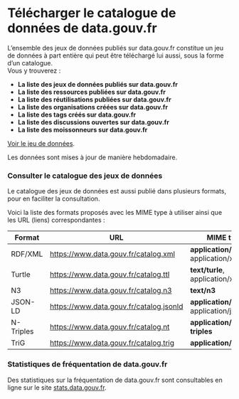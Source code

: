 # Télécharger le catalogue de données de data.gouv.fr

L’ensemble des jeux de données publiés sur data.gouv.fr constitue un jeu de données à part entière qui peut être téléchargé lui aussi, sous la forme d’un catalogue. \
Vous y trouverez :&#x20;

* **La liste des jeux de données publiés sur data.gouv.fr**&#x20;
* **La liste des ressources publiées sur data.gouv.fr**&#x20;
* **La liste des réutilisations publiées sur data.gouv.fr**&#x20;
* **La liste des organisations créées sur data.gouv.fr**&#x20;
* **La liste des tags créés sur data.gouv.fr**&#x20;
* **La liste des discussions ouvertes sur data.gouv.fr**&#x20;
* **La liste des moissonneurs sur data.gouv.fr**&#x20;

[Voir le jeu de données](https://www.data.gouv.fr/fr/datasets/catalogue-des-donnees-de-data-gouv-fr/).

Les données sont mises à jour de manière hebdomadaire.

### Consulter le catalogue des jeux de données <a href="#consulter-le-catalogue-des-jeux-de-donnees" id="consulter-le-catalogue-des-jeux-de-donnees"></a>

Le catalogue des jeux de données est aussi publié dans plusieurs formats, pour en faciliter la consultation.

Voici la liste des formats proposés avec les MIME type à utiliser ainsi que les URL (liens) correspondantes :

<table><thead><tr><th width="120.33333333333331">Format</th><th>URL</th><th>MIME type</th></tr></thead><tbody><tr><td>RDF/XML</td><td><a href="https://www.data.gouv.fr/catalog.xml">https://www.data.gouv.fr/catalog.xml</a></td><td><strong>application/rdf+xml</strong>, application/xml</td></tr><tr><td>Turtle</td><td><a href="https://www.data.gouv.fr/catalog.ttl">https://www.data.gouv.fr/catalog.ttl</a></td><td><strong>text/turle</strong>, application/x-turtle</td></tr><tr><td>N3</td><td><a href="https://www.data.gouv.fr/catalog.n3">https://www.data.gouv.fr/catalog.n3</a></td><td><strong>text/n3</strong></td></tr><tr><td>JSON-LD</td><td><a href="https://www.data.gouv.fr/catalog.jsonld">https://www.data.gouv.fr/catalog.jsonld</a></td><td><strong>application/ld+json</strong>, application/json</td></tr><tr><td>N-Triples</td><td><a href="https://www.data.gouv.fr/catalog.nt">https://www.data.gouv.fr/catalog.nt</a></td><td><strong>application/n-triples</strong></td></tr><tr><td>TriG</td><td><a href="https://www.data.gouv.fr/catalog.trig">https://www.data.gouv.fr/catalog.trig</a></td><td><strong>application/trig</strong></td></tr></tbody></table>

### Statistiques de fréquentation de data.gouv.fr <a href="#statistiques-de-frequentation-de-datagouvfr" id="statistiques-de-frequentation-de-datagouvfr"></a>

Des statistiques sur la fréquentation de data.gouv.fr sont consultables en ligne sur le site [stats.data.gouv.fr](https://stats.data.gouv.fr/index.php?module=CoreHome&action=index&idSite=109&period=range&date=previous30).
